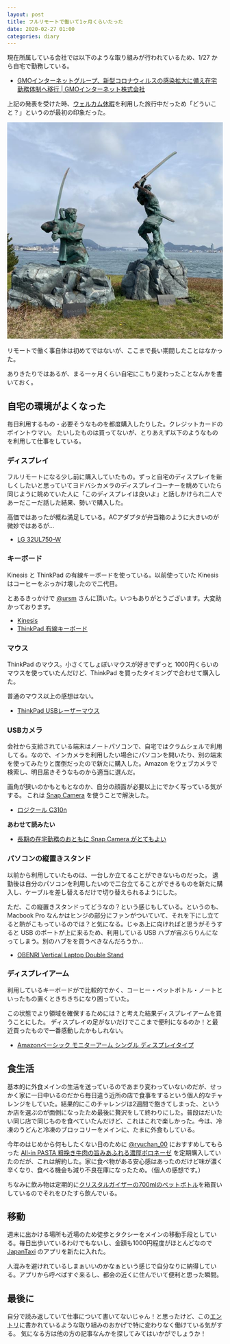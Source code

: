 ```yaml
---
layout: post
title: フルリモートで働いて1ヶ月くらいたった
date: 2020-02-27 01:00
categories: diary
---
```


現在所属している会社では以下のような取り組みが行われているため、1/27 から自宅で勤務している。

- [GMOインターネットグループ、新型コロナウィルスの感染拡大に備え在宅勤務体制へ移行 | GMOインターネット株式会社](https://www.gmo.jp/news/article/6641/)

上記の発表を受けた時、[ウェルカム休暇](https://recruit.pepabo.com/environment/#environment-system)を利用した旅行中だっため「どういこと？」というのが最初の印象だった。

![trip.jpg](/assets/images/trip.jpg)

リモートで働く事自体は初めてではないが、ここまで長い期間したことはなかった。

ありきたりではあるが、まる一ヶ月くらい自宅にこもり変わったことなんかを書いておく。

## 自宅の環境がよくなった

毎日利用するもの・必要そうなものを都度購入したりした。クレジットカードのポイントウマい。
たいしたものは買ってないが、とりあえず以下のようなものを利用して仕事をしている。

### ディスプレイ

フルリモートになる少し前に購入していたもの。ずっと自宅のディスプレイを新しくしたいと思っていてヨドバシカメラのディスプレイコーナーを眺めていたら同じように眺めていた人に「このディスプレイは良いよ」と話しかけられ二人であーだこーだ話した結果、勢いで購入した。

高価ではあったが概ね満足している。ACアダプタが弁当箱のように大きいのが微妙ではあるが...

- [LG 32UL750-W](https://www.amazon.co.jp/dp/B07MXDZFVV)

### キーボード

Kinesis と ThinkPad の有線キーボードを使っている。以前使っていた Kinesis はコーヒーをぶっかけ壊したので二代目。

とあるきっかけで [@ursm](https://twitter.com/ursm) さんに頂いた。いつもありがとうございます。大変助かっております。

- [Kinesis](https://www.edikun.co.jp/kinesis/)
- [ThinkPad 有線キーボード](https://www.amazon.co.jp/dp/B00DLK4GN8)

### マウス

ThinkPad のマウス。小さくてしょぼいマウスが好きでずっと 1000円くらいのマウスを使っていたんだけど、ThinkPad を買ったタイミングで合わせて購入した。

普通のマウス以上の感想はない。

- [ThinkPad USBレーザーマウス](https://www.amazon.co.jp/dp/B003P7X9PS/)

### USBカメラ

会社から支給されている端末はノートパソコンで、自宅ではクラムシェルで利用してる。なので、インカメラを利用したい場合にパソコンを開いたり、別の端末を使ってみたりと面倒だったので新たに購入した。Amazon をウェブカメラで検索し、明日届きそうなものから適当に選んだ。

画角が狭いのかもともとなのか、自分の顔面が必要以上にでかく写っている気がする。
これは [Snap Camera](https://snapcamera.snapchat.com/) を使うことで解決した。

- [ロジクール C310n](https://www.amazon.co.jp/gp/product/B084CC82PH/)

**あわせて読みたい**

- [長期の在宅勤務のおともに Snap Camera がとてもよい](https://kashimg.beer/2020/02/20/snap-camera/)

### パソコンの縦置きスタンド

以前から利用していたものは、一台しか立てることができないものだった。
退勤後は自分のパソコンを利用したいので二台立てることができるものを新たに購入し、ケーブルを差し替えるだけで切り替えられるようにした。

ただ、この縦置きスタンドってどうなの？という感じもしている。というのも、Macbook Pro なんかはヒンジの部分にファンがついていて、それを下にし立てると熱がこもっているのでは？と気になる。じゃあ上に向ければと思うがそうすると USB のポートが上に来るため、利用している USB ハブが宙ぶらりんになってしまう。別のハブをを買うべきなんだろうか...

- [OBENRI Vertical Laptop Double Stand](https://www.amazon.co.jp/gp/product/B07FZJ9GSP/)

### ディスプレイアーム

利用しているキーボードがで比較的でかく、コーヒー・ペットボトル・ノートといったもの置くときちきちになり困っていた。

この状態でより領域を確保するためには？と考えた結果ディスプレイアームを買うことにした。
ディスプレイの足がないだけでここまで便利になるのか！と最近買ったもので一番感動したかもしれない。

- [Amazonベーシック モニターアーム シングル ディスプレイタイプ](https://www.amazon.co.jp/gp/product/B00MIBN16O/)

## 食生活

基本的に外食メインの生活を送っているのであまり変わっていないのだが、せっかく家に一日中いるのだから毎日違う近所の店で食事をするという個人的なチャレンジをしていた。結果的にこのチャレンジは2週間で飽きてしまった、というか店を選ぶのが面倒になったため最後に贅沢をして終わりにした。普段はだいたい同じ店で同じものを食べていたんだけど、これはこれで楽しかった。今は、冷凍のうどんと冷凍のブロッコリーをメインに、たまに外食もしている。

今年のはじめから何もしたくない日のために [@ryuchan\_00](https://twitter.com/ryuchan_00) におすすめしてもらった [All-in PASTA 粗挽き牛肉の旨みあふれる濃厚ボロネーゼ](https://store.nissin.com/jp/subscription/products/product/45.html) を定期購入していたのだが、これは解約した。家に食べ物がある安心感はあったのだけど味が濃く辛くなり、食べる機会も減り不良在庫になったため。（個人の感想です。）

ちなみに飲み物は定期的に[クリスタルガイザーの700mlのペットボトル](https://www.amazon.co.jp/gp/product/B00Q5VC894/)を箱買いしているのでそれをひたすら飲んでいる。

## 移動

週末に出かける場所も近場のため徒歩とタクシーをメインの移動手段としている。毎日出歩いているわけでもないし、金額も1000円程度がほとんどなので [JapanTaxi](https://japantaxi.co.jp/) のアプリを新たに入れた。

人混みを避けれているしまぁいいのかなぁという感じで自分なりに納得している。アプリから呼べばすぐ来るし、都会の近くに住んでいて便利と思った瞬間。

## 最後に

自分で読み返していて仕事について書いてないじゃん！と思ったけど、この[エントリ](https://tech.pepabo.com/2020/02/20/pepabo-wfh-2020/)に書かれているような取り組みのおかげで特に変わりなく働けている気がする。
気になる方は他の方の記事なんかを探してみてはいかがでしょうか！
